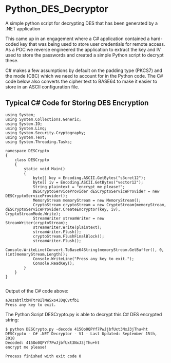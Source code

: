 # Python_DES_Decryptor
A simple python script for decrypting DES that has been generated by a .NET application

This came up in an engagement where a C# application contained a hard-coded key that was being used to store user credentials for remote access.  As a POC we reverse engineered the application to extract the key and IV used to store the passwords and created a simple Python script to decrypt these.

C# makes a few assumptions by default on the padding type (PKCS7) and the mode (CBC) which we need to account for in the Python code.
The C# code below also converts the cipher text to BASE64 to make it easier to store in an ASCII configuration file.

## Typical C# Code for Storing DES Encryption

```CSharp
using System;
using System.Collections.Generic;
using System.IO;
using System.Linq;
using System.Security.Cryptography;
using System.Text;
using System.Threading.Tasks;

namespace DESCrypto
{
    class DESCrypto
    {
        static void Main()
        {
            byte[] key = Encoding.ASCII.GetBytes("s3cret12");
            byte[] iv = Encoding.ASCII.GetBytes("vector12");
            String plaintext = "encrypt me please!";
            DESCryptoServiceProvider dESCryptoServiceProvider = new DESCryptoServiceProvider();
            MemoryStream memoryStream = new MemoryStream();
            CryptoStream cryptoStream = new CryptoStream(memoryStream, dESCryptoServiceProvider.CreateEncryptor(key, iv), CryptoStreamMode.Write);
            StreamWriter streamWriter = new StreamWriter(cryptoStream);
            streamWriter.Write(plaintext);
            streamWriter.Flush();
            cryptoStream.FlushFinalBlock();
            streamWriter.Flush();
            Console.WriteLine(Convert.ToBase64String(memoryStream.GetBuffer(), 0, (int)memoryStream.Length));
            Console.WriteLine("Press any key to exit.");
            Console.ReadKey();
        }
    }
}


```

Output of the C# code above:
```console
aJozabtltbMTtr8IlNW5xo4JDqCvtfb1
Press any key to exit.
```

The Python Script DESCrypto.py is able to decrypt this C# DES encrypted string:

```console
$ python DESCrypto.py -decode 415Oo0QPYf7PwJjbfUxt3NxJ3jThu+ht
DESCrypto - C# .NET Decryptor - V1 - Last Updated: September 15th, 2018
Decoded: 415Oo0QPYf7PwJjbfUxt3NxJ3jThu+ht
encrypt me please!

Process finished with exit code 0

```

